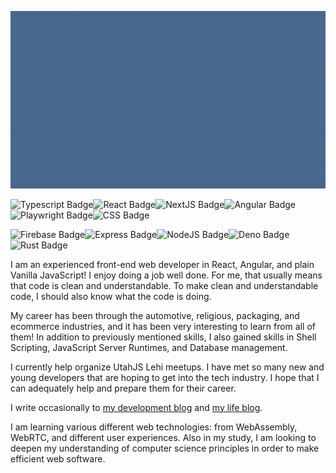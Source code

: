 ![Andrew Gremlich](./logointro.gif)

![Typescript Badge](https://img.shields.io/badge/TypeScript-007ACC?style=for-the-badge&logo=typescript&logoColor=white)![React Badge](https://img.shields.io/badge/React-20232A?style=for-the-badge&logo=react&logoColor=61DAFB)![NextJS Badge](https://img.shields.io/badge/next.js-000000?style=for-the-badge&logo=nextdotjs&logoColor=white)![Angular Badge](https://img.shields.io/badge/Angular-DD0031?style=for-the-badge&logo=angular&logoColor=white)![Playwright Badge](https://img.shields.io/badge/Playwright-45ba4b?style=for-the-badge&logo=Playwright&logoColor=white)![CSS Badge](https://img.shields.io/badge/CSS3-1572B6?style=for-the-badge&logo=css3&logoColor=white)

![Firebase Badge](https://img.shields.io/badge/firebase-ffca28?style=for-the-badge&logo=firebase&logoColor=black)![Express Badge](https://img.shields.io/badge/Express.js-000000?style=for-the-badge&logo=express&logoColor=white)![NodeJS Badge](https://img.shields.io/badge/Node.js-339933?style=for-the-badge&logo=nodedotjs&logoColor=white)![Deno Badge](https://img.shields.io/badge/Deno-464647?style=for-the-badge&logo=deno&logoColor=white)![Rust Badge](https://img.shields.io/badge/Rust-000000?style=for-the-badge&logo=rust&logoColor=white)

I am an experienced front-end web developer in React, Angular, and plain Vanilla JavaScript! I enjoy doing a job well done. For me, that usually means that code is clean and understandable. To make clean and understandable code, I should also know what the code is doing.

My career has been through the automotive, religious, packaging, and ecommerce industries, and it has been very interesting to learn from all of them! In addition to previously mentioned skills, I also gained skills in Shell Scripting, JavaScript Server Runtimes, and Database management.

I currently help organize UtahJS Lehi meetups. I have met so many new and young developers that are hoping to get into the tech industry. I hope that I can adequately help and prepare them for their career.

I write occasionally to [my development blog](https://gremlich.dev) and [my life blog](https://gremlich.me).

I am learning various different web technologies: from WebAssembly, WebRTC, and different user experiences. Also in my study, I am looking to deepen my understanding of computer science principles in order to make efficient web software.

<!--
**andrewgremlich/andrewgremlich** is a ✨ _special_ ✨ repository because its `README.md` (this file) appears on your GitHub profile.

Here are some ideas to get you started:

- 🔭 I’m currently working on ...
- 🌱 I’m currently learning ...
- 👯 I’m looking to collaborate on ...
- 🤔 I’m looking for help with ...
- 💬 Ask me about ...
- 📫 How to reach me: ...
- 😄 Pronouns: ...
- ⚡ Fun fact: ...
-->
